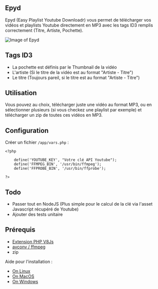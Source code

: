 ## Epyd

Epyd (Easy Playlist Youtube Downloadr) vous permet de télécharger vos vidéos et playlists Youtube directement en MP3 avec les tags ID3 remplis correctement (Titre, Artiste, Pochette).

![Image of Epyd](http://i.imgur.com/0VpJD9M.png)

## Tags ID3

* La pochette est définis par le Thumbnail de la vidéo
* L'artiste (Si le titre de la vidéo est au format "Artiste - Titre")
* Le titre (Toujours pareil, si le titre est au format "Artiste - Titre")

## Utilisation

Vous pouvez au choix, télécharger juste une vidéo au format MP3, ou en sélectionner plusieurs (si vous checkez une playlist par exemple) et télécharger un zip de toutes ces vidéos en MP3.

## Configuration

Créer un fichier `/app/vars.php` :
```
<?php

	define('YOUTUBE_KEY', "Votre clé API Youtube");
	define('FFMPEG_BIN', '/usr/bin/ffmpeg');
	define('FFPROBE_BIN', '/usr/bin/ffprobe');

?>
```

## Todo

* Passer tout en NodeJS (Plus simple pour le calcul de la clé via l'asset Javascript récupéré de Youtube)
* Ajouter des tests unitaire

## Prérequis

* [Extension PHP V8Js](http://php.net/v8js)
* [avconv / ffmpeg](https://libav.org/download/)
* zip

Aide pour l'installation :

- [On Linux](https://github.com/preillyme/v8js/blob/master/README.Linux.md)
- [On MacOS](https://github.com/preillyme/v8js/blob/master/README.MacOS.md)
- [On Windows](https://github.com/preillyme/v8js/blob/master/README.Win32.md)
